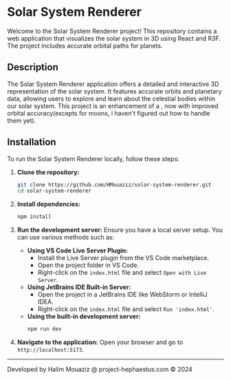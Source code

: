 # Solar System Renderer

Welcome to the Solar System Renderer project! This repository contains a web application that visualizes the solar system in 3D using React and R3F. The project includes accurate orbital paths for planets.

## Description

The Solar System Renderer application offers a detailed and interactive 3D representation of the solar system. It features accurate orbits and planetary data, allowing users to explore and learn about the celestial bodies within our solar system. This project is an enhancement of a , now with improved orbital accuracy(excepts for moons, i haven't figured out how to handle them yet).

## Installation

To run the Solar System Renderer locally, follow these steps:

1. **Clone the repository:**
   ```bash
   git clone https://github.com/HMouaziz/solar-system-renderer.git
   cd solar-system-renderer
   ```

2. **Install dependencies:**
   ```bash
   npm install
   ```

3. **Run the development server:**
   Ensure you have a local server setup. You can use various methods such as:
   - **Using VS Code Live Server Plugin:**
     - Install the Live Server plugin from the VS Code marketplace.
     - Open the project folder in VS Code.
     - Right-click on the `index.html` file and select `Open with Live Server`.
   - **Using JetBrains IDE Built-in Server:**
     - Open the project in a JetBrains IDE like WebStorm or IntelliJ IDEA.
     - Right-click on the `index.html` file and select `Run 'index.html'`.
   - **Using the built-in development server:**
     ```bash
     npm run dev
     ```

4. **Navigate to the application:**
   Open your browser and go to `http://localhost:5173`.

---

Developed by Halim Mouaziz @ project-hephaestus.com &copy; 2024
